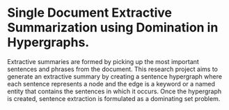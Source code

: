 # Single Document Extractive Summarization using Domination in Hypergraphs.

Extractive summaries are formed by picking up the most important sentences and phrases from the document. This research project aims to generate an extractive summary by creating a sentence hypergraph where each sentence represents a node and the edge is a keyword or a named entity that contains the sentences in which it occurs. Once the hypergraph is created, sentence extraction is formulated as a dominating set problem.
